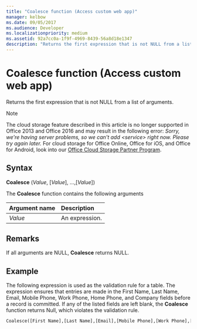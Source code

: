 ```yaml
---
title: "Coalesce function (Access custom web app)" 
manager: kelbow
ms.date: 09/05/2017
ms.audience: Developer 
ms.localizationpriority: medium
ms.assetid: 92a7cc0a-1f9f-4969-8439-56a8d18e1347
description: "Returns the first expression that is not NULL from a list of arguments."
---
```


# Coalesce function (Access custom web app)

Returns the first expression that is not NULL from a list of arguments.
  
> [!NOTE]
> The cloud storage feature described in this article is no longer supported in Office 2013 and Office 2016 and may result in the following error:
> *Sorry, we're having server problems, so we can't add \<service\> right now. Please try again later.*
> For cloud storage for Office Online, Office for iOS, and Office for Android, look into our [Office Cloud Storage Partner Program](https://dev.office.com/programs/officecloudstorage).
  
## Syntax

**Coalesce** (*Value*, [*Value*], …,[*Value*])
  
The **Coalesce** function contains the following arguments
  
|**Argument name**|**Description**|
|:-----|:-----|
| *Value*  <br/> |An expression.  <br/> |

## Remarks

If all arguments are NULL, **Coalesce** returns NULL.
  
## Example

The following expression is used as the validation rule for a table. The expression ensures that entries are made in the First Name, Last Name, Email, Mobile Phone, Work Phone, Home Phone, and Company fields before a record is committed. If any of the listed fields are left blank, the **Coalesce** function returns Null, which violates the validation rule.
  
```vb
Coalesce([First Name],[Last Name],[Email],[Mobile Phone],[Work Phone],[Home Phone],[Company]) Is Not Null
```
